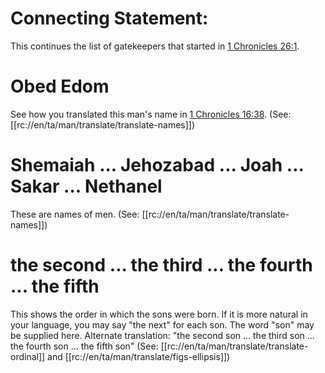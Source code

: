 # Connecting Statement:

This continues the list of gatekeepers that started in [1 Chronicles 26:1](../26/01.md).

# Obed Edom

See how you translated this man's name in [1 Chronicles 16:38](../16/38.md). (See: [[rc://en/ta/man/translate/translate-names]])

# Shemaiah ... Jehozabad ... Joah ... Sakar ... Nethanel

These are names of men. (See: [[rc://en/ta/man/translate/translate-names]])

# the second ... the third ... the fourth ... the fifth

This shows the order in which the sons were born. If it is more natural in your language, you may say "the next" for each son. The word "son" may be supplied here. Alternate translation: "the second son ... the third son ... the fourth son ... the fifth son" (See: [[rc://en/ta/man/translate/translate-ordinal]] and [[rc://en/ta/man/translate/figs-ellipsis]])

